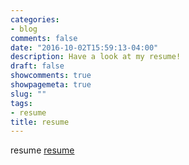 ```yaml
---
categories:
- blog
comments: false
date: "2016-10-02T15:59:13-04:00"
description: Have a look at my resume!
draft: false
showcomments: true
showpagemeta: true
slug: ""
tags:
- resume
title: resume
---
```

resume [resume](/static/Resume.pdf)